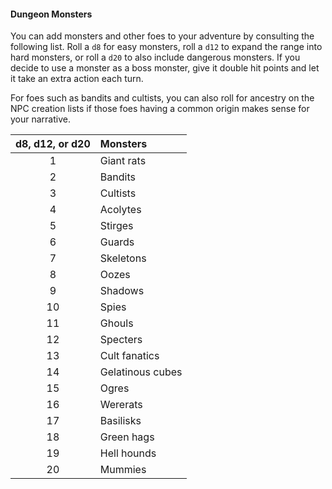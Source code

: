 #### Dungeon Monsters

You can add monsters and other foes to your adventure by consulting the following list.
Roll a `d8` for easy monsters, roll a `d12` to expand the range into hard monsters, or roll a `d20` to also include dangerous monsters.
If you decide to use a monster as a boss monster, give it double hit points and let it take an extra action each turn.

For foes such as bandits and cultists, you can also roll for ancestry on the NPC creation lists if those foes having a common origin makes sense for your narrative.

| d8, d12, or d20 | Monsters         |
|:---------------:|:-----------------|
|        1        | Giant rats       |
|        2        | Bandits          |
|        3        | Cultists         |
|        4        | Acolytes         |
|        5        | Stirges          |
|        6        | Guards           |
|        7        | Skeletons        |
|        8        | Oozes            |
|        9        | Shadows          |
|       10        | Spies            |
|       11        | Ghouls           |
|       12        | Specters         |
|       13        | Cult fanatics    |
|       14        | Gelatinous cubes |
|       15        | Ogres            |
|       16        | Wererats         |
|       17        | Basilisks        |
|       18        | Green hags       |
|       19        | Hell hounds      |
|       20        | Mummies          |
